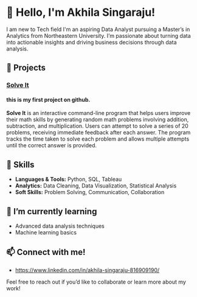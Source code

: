 # 👋 Hello, I'm Akhila Singaraju!
I am new to Tech field
I'm an aspiring Data Analyst pursuing a Master’s in Analytics from Northeastern University. 
I’m passionate about turning data into actionable insights and driving business decisions through data analysis.

## 🚀 Projects

### [Solve It](https://github.com/yourusername/Solve-It)
#### this is my first project on github.
 **Solve It** is an interactive command-line program that helps users improve their math skills by generating random math problems involving addition, subtraction, and multiplication. 
 Users can attempt to solve a series of 20 problems, receiving immediate feedback after each answer. The program tracks the time taken to solve each problem and allows multiple attempts until the correct answer is provided.

## 🔧 Skills
- **Languages & Tools:** Python, SQL, Tableau
- **Analytics:** Data Cleaning, Data Visualization, Statistical Analysis
- **Soft Skills:** Problem Solving, Communication, Collaboration

## 🌱 I’m currently learning
- Advanced data analysis techniques
- Machine learning basics

## 📫 Connect with me!
- https://www.linkedin.com/in/akhila-singaraju-816909190/

Feel free to reach out if you’d like to collaborate or learn more about my work!
